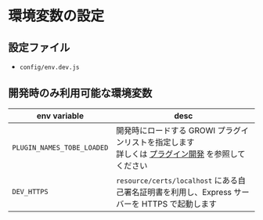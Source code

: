 # 環境変数の設定

## 設定ファイル

* `config/env.dev.js`

## 開発時のみ利用可能な環境変数

|env variable|desc|
|---|---|
|`PLUGIN_NAMES_TOBE_LOADED`|開発時にロードする GROWI プラグインリストを指定します<br>詳しくは [プラグイン開発](../plugin/) を参照してください|
|`DEV_HTTPS`|`resource/certs/localhost` にある自己署名証明書を利用し、Express サーバーを HTTPS で起動します|
